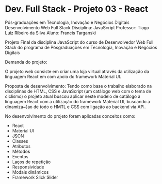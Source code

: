 # Dev. Full Stack - Projeto 03 - React

Pós-graduações em Tecnologia,
Inovação e Negócios Digitais
Desenvolvimento Web Full Stack
Disciplina: JavaScript
Professor: Tiago Luiz Ribeiro da Silva
Aluno: Francis Targanski

Projeto Final da disciplina JavaScript do curso de
Desenvolvedor Web Full Stack do programa de Pósgraduações em Tecnologia, Inovação e Negócios Digitais

Demanda do projeto:

O projeto web consiste em criar uma loja virtual através da utilização da linguagem React em com apoio do framework Material UI.

Proposta de desenvolvimento:
Tendo como base o trabalho elaborado na disciplinas de HTML, CSS e JavaScript (um catálogo web com o tema de ciclismo) o projeto atual buscou aplicar neste modelo de catálogo a linguagem React com a utilização do framework Material UI, buscando a dinamiza~]ao de todo o HMTL e CSS com ligação ao backend via API.

No desenvolvimento do projeto foram aplicadas conceitos como:
* React
* Material UI
* JSON
* Classes
* Atributos
* Métodos
* Eventos
* Laços de repetição
* Responsividade
* Modais dinâmicos
* Framework Slick Slider

